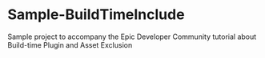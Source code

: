 # Sample-BuildTimeInclude
Sample project to accompany the Epic Developer Community tutorial about Build-time Plugin and Asset Exclusion
